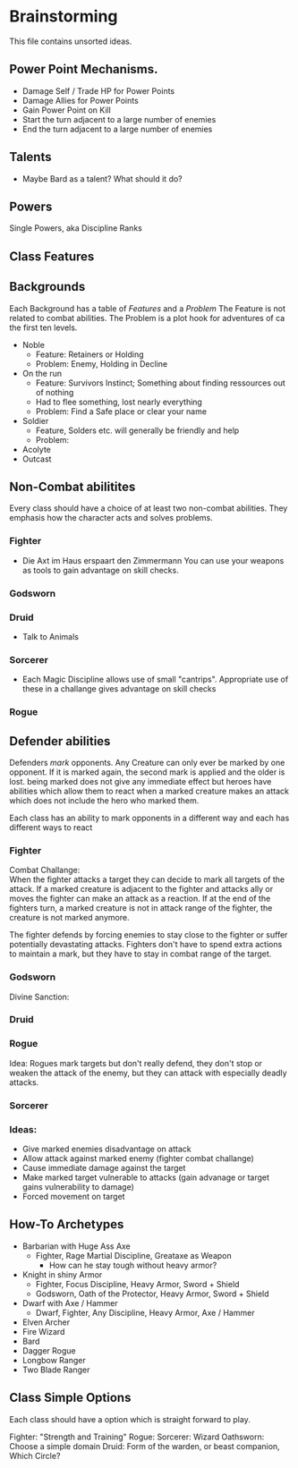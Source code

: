 # Brainstorming

This file contains unsorted ideas.

## Power Point Mechanisms.
* Damage Self / Trade HP for Power Points
* Damage Allies for Power Points
* Gain Power Point on Kill
* Start the turn adjacent to a large number of enemies
* End the turn adjacent to a large number of enemies

## Talents
* Maybe Bard as a talent? What should it do?

## Powers
Single Powers, aka Discipline Ranks

## Class Features

## Backgrounds
Each Background has a table of *Features* and a *Problem*
The Feature is not related to combat abilities.
The Problem is a plot hook for adventures of ca the first ten levels.

* Noble
    * Feature: Retainers or Holding
    * Problem: Enemy, Holding in Decline
* On the run
    * Feature: Survivors Instinct; Something about finding ressources out of nothing
    * Had to flee something, lost nearly everything
    * Problem: Find a Safe place or clear your name
* Soldier
    * Feature, Solders etc. will generally be friendly and help
    * Problem:
* Acolyte
* Outcast

## Non-Combat abilitites
Every class should have a choice of at least two non-combat abilities.
They emphasis how the character acts and solves problems.

### Fighter
* Die Axt im Haus erspaart den Zimmermann
You can use your weapons as tools to gain advantage on skill checks.

### Godsworn

### Druid
* Talk to Animals

### Sorcerer
* Each Magic Discipline allows use of small "cantrips".
Appropriate use of these in a challange gives advantage on skill checks

### Rogue

## Defender abilities
Defenders *mark* opponents. Any Creature can only ever be marked by one opponent.
If it is marked again, the second mark is applied and the older is lost.
being marked does not give any immediate effect but heroes have abilities which allow them to react when a marked creature makes an attack which does not include the hero who marked them.

Each class has an ability to mark opponents in a different way and each has different ways to react 

### Fighter
Combat Challange:  
When the fighter attacks a target they can decide to mark all targets of the attack.
If a marked creature is adjacent to the fighter and attacks ally or moves the fighter can make an attack as a reaction.
If at the end of the fighters turn, a marked creature is not in attack range of the fighter, the creature is not marked anymore.

The fighter defends by forcing enemies to stay close to the fighter or suffer potentially devastating attacks.
Fighters don't have to spend extra actions to maintain a mark, but they have to stay in combat range of the target.

### Godsworn

Divine Sanction:  


### Druid

### Rogue

Idea:
Rogues mark targets but don't really defend, they don't stop or weaken the attack of the enemy, but they can attack with especially deadly attacks.

### Sorcerer

### Ideas:
* Give marked enemies disadvantage on attack
* Allow attack against marked enemy (fighter combat challange)
* Cause immediate damage against the target
* Make marked target vulnerable to attacks (gain advanage or target gains vulnerability to damage)
* Forced movement on target

## How-To Archetypes
* Barbarian with Huge Ass Axe
  * Fighter, Rage Martial Discipline, Greataxe as Weapon
    * How can he stay tough without heavy armor?
* Knight in shiny Armor
  * Fighter, Focus Discipline, Heavy Armor, Sword + Shield
  * Godsworn, Oath of the Protector, Heavy Armor, Sword + Shield
* Dwarf with Axe / Hammer
  * Dwarf, Fighter, Any Discipline, Heavy Armor, Axe / Hammer
* Elven Archer
* Fire Wizard
* Bard
* Dagger Rogue
* Longbow Ranger
* Two Blade Ranger

## Class Simple Options
Each class should have a option which is straight forward to play.

Fighter: "Strength and Training"
Rogue:
Sorcerer: Wizard
Oathsworn: Choose a simple domain
Druid: Form of the warden, or beast companion, Which Circle?
